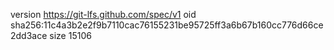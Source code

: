 version https://git-lfs.github.com/spec/v1
oid sha256:11c4a3b2e2f9b7110cac76155231be95725ff3a6b67b160cc776d66ce2dd3ace
size 15106
